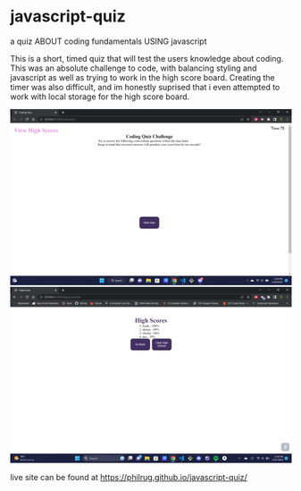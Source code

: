 # javascript-quiz
a quiz ABOUT coding fundamentals USING javascript

This is a short, timed quiz that will test the users knowledge about coding. This was an absolute challenge to code, with balancing styling and javascript as well as trying to work in the high score board. Creating the timer was also difficult, and im honestly suprised that i even attempted to work with local storage for the high score board.

![quiz intro](assets/css/images/front.png)
![high score page](assets/css/images/high-score.png)

live site can be found at https://philrug.github.io/javascript-quiz/